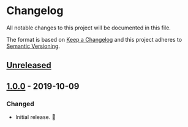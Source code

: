 # Changelog

All notable changes to this project will be documented in this file.

The format is based on [Keep a Changelog](http://keepachangelog.com/en/1.0.0/) and this project adheres to [Semantic Versioning](http://semver.org/spec/v2.0.0.html).

## [Unreleased]

## [1.0.0] - 2019-10-09

### Changed

- Initial release. 🎉

[unreleased]: https://github.com/CultureHQ/actions-yarn/compare/v1.0.0...HEAD
[1.0.0]: https://github.com/CultureHQ/actions-yarn/compare/5b9832...v1.0.0
